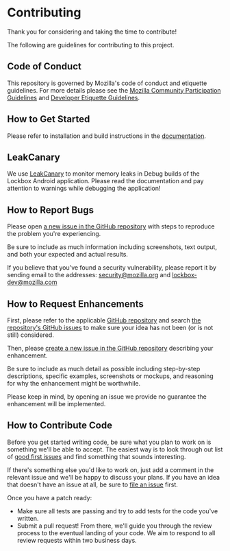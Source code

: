 # Contributing

Thank you for considering and taking the time to contribute!

The following are guidelines for contributing to this project.

## Code of Conduct

This repository is governed by Mozilla's code of conduct and etiquette guidelines. For more details please see the [Mozilla Community Participation Guidelines](https://www.mozilla.org/about/governance/policies/participation/) and [Developer Etiquette Guidelines](https://bugzilla.mozilla.org/page.cgi?id=etiquette.html).

## How to Get Started

Please refer to installation and build instructions in the [documentation](install.md).

## LeakCanary

We use [LeakCanary](https://github.com/square/leakcanary/wiki/FAQ) to monitor memory leaks in Debug builds of the Lockbox Android application. Please read the documentation and pay attention to warnings while debugging the application!

## How to Report Bugs

Please open [a new issue in the GitHub repository](https://github.com/mozilla-lockbox/lockbox-android/issues/new) with steps to reproduce the problem you're experiencing.

Be sure to include as much information including screenshots, text output, and both your expected and actual results.

If you believe that you've found a security vulnerability, please report it by sending email to the addresses: security@mozilla.org and lockbox-dev@mozilla.com

## How to Request Enhancements

First, please refer to the applicable [GitHub repository](https://github.com/orgs/mozilla-lockbox/) and search [the repository's GitHub issues](https://github.com/mozilla-lockbox/lockbox-android/issues) to make sure your idea has not been (or is not still) considered.

Then, please [create a new issue in the GitHub repository](https://github.com/mozilla-lockbox/lockbox-android/issues/new) describing your enhancement.

Be sure to include as much detail as possible including step-by-step descriptions, specific examples, screenshots or mockups, and reasoning for why the enhancement might be worthwhile.

Please keep in mind, by opening an issue we provide no guarantee the enhancement will be implemented.

## How to Contribute Code

Before you get started writing code, be sure what you plan to work on is something we'll be able to accept. The easiest way is to look through out list of [good first issues][good-first-issues] and find something that sounds interesting.

If there's something else you'd like to work on, just add a comment in the relevant issue and we'll be happy to discuss your plans. If you have an idea that doesn't have an issue at all, be sure to [file an issue](#how-to-request-enhancements) first.

Once you have a patch ready:

- Make sure all tests are passing and try to add tests for the code you've written.
- Submit a pull request! From there, we'll guide you through the review process to the eventual landing of your code. We aim to respond to all review requests within two business days.

[good-first-issues]: https://github.com/mozilla-lockbox/lockbox-android/issues?q=is%3Aopen+is%3Aissue+label%3A%22good+first+issue%22
